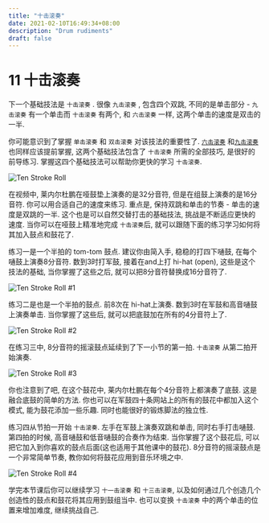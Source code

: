 ```yaml
---
title: "十击滚奏"
date: 2021-02-10T16:49:34+08:00
description: "Drum rudiments"
draft: false
---
```


# 11 十击滚奏

下一个基础技法是 `十击滚奏` . 很像 `九击滚奏` , 包含四个双跳, 不同的是单击部分 - `九击滚奏` 有一个单击而 `十击滚奏` 有两个, 和 `六击滚奏` 一样, 这两个单击的速度是双击的一半.

你可能意识到了掌握 `单击滚奏` 和 `双击滚奏` 对该技法的重要性了. [`六击滚奏`](08-six_stroke_roll.md) 和[`九击滚奏`](10-nine_stroke_roll.md) 也同样应该提前掌握, 这两个基础技法包含了 `十击滚奏` 所需的全部技巧,  是很好的前导练习. 掌握这四个基础技法可以帮助你更快的学习 `十击滚奏`.

![Ten Stroke Roll](https://i.loli.net/2021/02/10/bFJCySiwpXjKGeD.gif)

在视频中, 莱内尔杜鹏在哑鼓垫上演奏的是32分音符, 但是在组鼓上演奏的是16分音符. 你可以用合适自己的速度来练习. 重点是, 保持双跳和单击的节奏 - 单击的速度是双跳的一半. 这个也是可以自然交替打击的基础技法, 挑战是不断适应更快的速度. 当你可以在哑鼓上精准地完成 `十击滚奏`后, 就可以跟随下面的练习学习如何将其加入鼓点和鼓花了.

练习一是一个半拍的 tom-tom 鼓点. 建议你由简入手, 稳稳的打四下嗵鼓, 在每个嗵鼓上演奏8分音符. 数到3时打军鼓, 接着在and上打 hi-hat (open), 这些是这个技法的基础, 当你掌握了这些之后, 就可以把8分音符替换成16分音符了.

![Ten Stroke Roll #1](https://i.loli.net/2021/02/10/irvA6XxeskwN1lE.gif)

练习二是也是一个半拍的鼓点. 前8次在 hi-hat上演奏. 数到3时在军鼓和高音嗵鼓上演奏单击. 当你掌握了这些后, 就可以把底鼓加在所有的4分音符上了.

![Ten Stroke Roll #2](https://i.loli.net/2021/02/10/LoS952wpTkA4gqy.gif)

在练习三中, 8分音符的摇滚鼓点延续到了下一小节的第一拍. `十击滚奏` 从第二拍开始演奏. 

![Ten Stroke Roll #3](https://i.loli.net/2021/02/10/ZV7PbCtcqXiQkUm.gif)

你也注意到了吧, 在这个鼓花中, 莱内尔杜鹏在每个4分音符上都演奏了底鼓. 这是融合底鼓的简单的方法. 你也可以在军鼓四十条网站上的所有的鼓花中都加入这个模式, 能为鼓花添加一些乐趣. 同时也能很好的锻炼脚法的独立性.

练习四从节拍一开始 `十击滚奏`. 左手在军鼓上演奏双跳和单击, 同时右手打击嗵鼓. 第四拍的时候, 高音嗵鼓和低音嗵鼓的合奏作为结束. 当你掌握了这个鼓花后, 可以把它加入到你喜欢的鼓点后面(这也适用于其他课中的鼓花). 8分音符的摇滚鼓点是一个非常简单节奏, 教你如何将鼓花应用到音乐环境之中.

![Ten Stroke Roll #4](https://i.loli.net/2021/02/10/IAMWnChfpLPNiYB.gif)

学完本节课后你可以继续学习 `十一击滚奏` 和 `十三击滚奏`, 以及如何通过几个创造几个创造性的鼓点和鼓花将其应用到鼓组当中. 也可以变换 `十击滚奏` 中的两个单击的位置来增加难度, 继续挑战自己. 